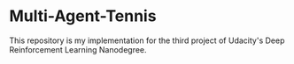 # Multi-Agent-Tennis
This repository is my implementation for the third project of Udacity's Deep Reinforcement Learning Nanodegree.
